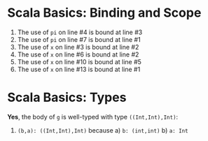 Scala Basics: Binding and Scope
===============================
 1. The use of `pi` on line #4 is bound at line #3
 2. The use of `pi` on line #7 is bound at line #1
 3. The use of `x` on line #3 is bound at line #2
 4. The use of `x` on line #6 is bound at line #2
 5. The use of `x` on line #10 is bound at line #5
 6. The use of `x` on line #13 is bound at line #1

Scala Basics: Types
=======================
 **Yes**, the body of `g` is well-typed with type `((Int,Int),Int)`:
 1) `(b,a): ((Int,Int),Int)` because a) `b: (int,int)` b) `a: Int`
